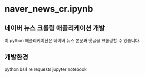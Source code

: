 # naver_news_cr.ipynb
## 네이버 뉴스 크롤링 애플리케이션 개발

이 python 애플리케이션은 네이버 뉴스 본문과 댓글을 크롤링할 수 있습니다.

## 개발환경
python
bs4
re
requests
jupyter notebook


